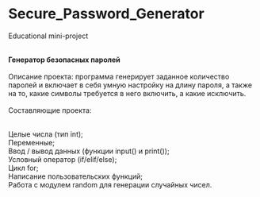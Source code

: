 # Secure_Password_Generator<br>
Educational mini-project<br><br>

<b>Генератор безопасных паролей</b><br><br>
Описание проекта: программа генерирует заданное количество паролей и включает в себя умную настройку на длину пароля, а также на то, какие символы требуется в него включить, а какие исключить.
<br><br>
Составляющие проекта:<br><br>

Целые числа (тип int);<br>
Переменные;<br>
Ввод / вывод данных (функции input() и print());<br>
Условный оператор (if/elif/else);<br>
Цикл for;<br>
Написание пользовательских функций;<br>
Работа с модулем random для генерации случайных чисел.<br>
